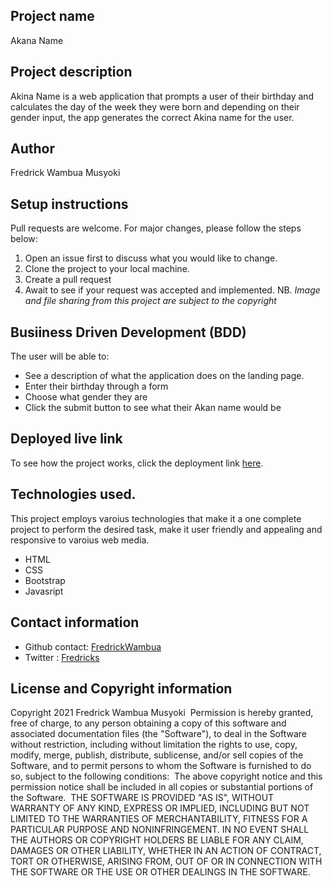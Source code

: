 ## Project name
Akana Name
## Project description
Akina Name is a web application that prompts a user of their birthday and calculates the day of the week they were born and depending on their gender input, the app generates the correct Akina name for the user.
## Author
Fredrick Wambua Musyoki
## Setup instructions
Pull requests are welcome. For major changes, please follow the steps below:
1. Open an issue first to discuss what you would like to change.
2. Clone the project to your local machine.
3. Create a pull request
4. Await to see if your request was accepted and implemented.
NB. *Image and file sharing from this project are subject to the copyright*
## Busiiness Driven Development (BDD)
The user will be able to:
- See a description of what the application does on the landing page.
- Enter their birthday through a form
- Choose what gender they are
- Click the submit button to see what their Akan name would be
## Deployed live link
To see how the project works, click the deployment link [here](https://fredrickwambua.github.io/akina-names/).
## Technologies used.
This project employs varoius technologies that make it a one complete project to perform the desired task, make it user friendly and appealing and responsive to varoius web media.
- HTML
- CSS
- Bootstrap
- Javasript
## Contact information
- Github contact: [FredrickWambua](https://github.com/FredrickWambua)
- Twitter : [Fredricks](https://twitter.com/Fredricks_dataG)
## License and Copyright information
Copyright 2021 Fredrick Wambua Musyoki
​
Permission is hereby granted, free of charge, to any person obtaining a copy of this software and associated documentation files (the "Software"), to deal in the Software without restriction, including without limitation the rights to use, copy, modify, merge, publish, distribute, sublicense, and/or sell copies of the Software, and to permit persons to whom the Software is furnished to do so, subject to the following conditions:
​
The above copyright notice and this permission notice shall be included in all copies or substantial portions of the Software.
​
THE SOFTWARE IS PROVIDED "AS IS", WITHOUT WARRANTY OF ANY KIND, EXPRESS OR IMPLIED, INCLUDING BUT NOT LIMITED TO THE WARRANTIES OF MERCHANTABILITY, FITNESS FOR A PARTICULAR PURPOSE AND NONINFRINGEMENT. IN NO EVENT SHALL THE AUTHORS OR COPYRIGHT HOLDERS BE LIABLE FOR ANY CLAIM, DAMAGES OR OTHER LIABILITY, WHETHER IN AN ACTION OF CONTRACT, TORT OR OTHERWISE, ARISING FROM, OUT OF OR IN CONNECTION WITH THE SOFTWARE OR THE USE OR OTHER DEALINGS IN THE SOFTWARE.
